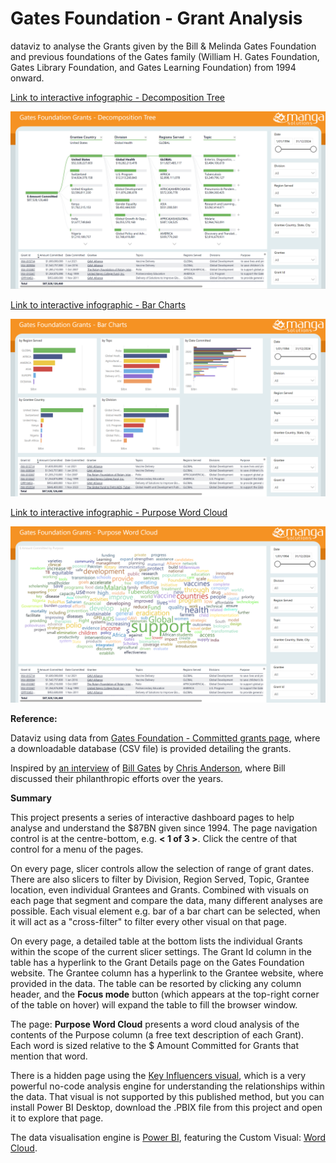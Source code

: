 # Gates Foundation - Grant Analysis
dataviz to analyse the Grants given by the Bill & Melinda Gates Foundation and previous foundations of the Gates family (William H. Gates Foundation, Gates Library Foundation, and Gates Learning Foundation) from 1994 onward.

[Link to interactive infographic - Decomposition Tree](https://app.powerbi.com/view?r=eyJrIjoiNTllMTliNjktNWVlYy00YTk5LWFhYjItMjUwYzMxZjQwY2Y2IiwidCI6ImRjMWYwNGY1LWMxZTUtNDQyOS1hODEyLTU3OTNiZTQ1YmY5ZCIsImMiOjEwfQ%3D%3D&pageName=ReportSection874449a5dc80e84560dc)

[![Click to view and interact with the report](https://github.com/Mike-Honey/gates/raw/main/BMGF-Grants-Decomposition-Tree.png)](https://app.powerbi.com/view?r=eyJrIjoiNTllMTliNjktNWVlYy00YTk5LWFhYjItMjUwYzMxZjQwY2Y2IiwidCI6ImRjMWYwNGY1LWMxZTUtNDQyOS1hODEyLTU3OTNiZTQ1YmY5ZCIsImMiOjEwfQ%3D%3D&pageName=ReportSection874449a5dc80e84560dc)

[Link to interactive infographic - Bar Charts](https://app.powerbi.com/view?r=eyJrIjoiNTllMTliNjktNWVlYy00YTk5LWFhYjItMjUwYzMxZjQwY2Y2IiwidCI6ImRjMWYwNGY1LWMxZTUtNDQyOS1hODEyLTU3OTNiZTQ1YmY5ZCIsImMiOjEwfQ%3D%3D&pageName=ReportSection0dd8b278a1c7c0addc64)

[![Click to view and interact with the report](https://github.com/Mike-Honey/gates/raw/main/BMGF-Grants-Bar-Charts.png)](https://app.powerbi.com/view?r=eyJrIjoiNTllMTliNjktNWVlYy00YTk5LWFhYjItMjUwYzMxZjQwY2Y2IiwidCI6ImRjMWYwNGY1LWMxZTUtNDQyOS1hODEyLTU3OTNiZTQ1YmY5ZCIsImMiOjEwfQ%3D%3D&pageName=ReportSection0dd8b278a1c7c0addc64)

[Link to interactive infographic - Purpose Word Cloud](https://app.powerbi.com/view?r=eyJrIjoiNTllMTliNjktNWVlYy00YTk5LWFhYjItMjUwYzMxZjQwY2Y2IiwidCI6ImRjMWYwNGY1LWMxZTUtNDQyOS1hODEyLTU3OTNiZTQ1YmY5ZCIsImMiOjEwfQ%3D%3D&pageName=ReportSection9b6c1d69de91c8ebbd58)

[![Click to view and interact with the report](https://github.com/Mike-Honey/gates/raw/main/BMGF-Grants-Purpose-Word-Cloud.png)](https://app.powerbi.com/view?r=eyJrIjoiNTllMTliNjktNWVlYy00YTk5LWFhYjItMjUwYzMxZjQwY2Y2IiwidCI6ImRjMWYwNGY1LWMxZTUtNDQyOS1hODEyLTU3OTNiZTQ1YmY5ZCIsImMiOjEwfQ%3D%3D&pageName=ReportSection9b6c1d69de91c8ebbd58)

**Reference:**

Dataviz using data from [Gates Foundation - Committed grants page]([https://ourworldindata.org/](https://www.gatesfoundation.org/about/committed-grants)), where a downloadable database (CSV file) is provided detailing the grants. 

Inspired by [an interview](https://www.linkedin.com/feed/update/urn:li:activity:7176602182513782784/) of [Bill Gates](https://www.linkedin.com/in/williamhgates/) by [Chris Anderson](https://www.linkedin.com/in/chris-anderson-3b2a05bb), where Bill discussed their philanthropic efforts over the years.

**Summary**

This project presents a series of interactive dashboard pages to help analyse and understand the $87BN given since 1994.  The page navigation control is at the centre-bottom, e.g. **< 1 of 3 >**. Click the centre of that control for a menu of the pages.

On every page, slicer controls allow the selection of range of grant dates.  There are also slicers to filter by Division, Region Served, Topic, Grantee location, even individual Grantees and Grants. Combined with visuals on each page that segment and compare the data, many different analyses are possible.  Each visual element e.g. bar of a bar chart can be selected, when it will act as a "cross-filter" to filter every other visual on that page.

On every page, a detailed table at the bottom lists the individual Grants within the scope of the current slicer settings. The Grant Id column in the table has a hyperlink to the Grant Details page on the Gates Foundation website. The Grantee column has a hyperlink to the Grantee website, where provided in the data. The table can be resorted by clicking any column header, and the **Focus mode** button (which appears at the top-right corner of the table on hover) will expand the table to fill the browser window.

The page: **Purpose Word Cloud** presents a word cloud analysis of the contents of the Purpose column (a free text description of each Grant). Each word is sized relative to the $ Amount Committed for Grants that mention that word.

There is a hidden page using the [Key Influencers visual](https://learn.microsoft.com/en-us/power-bi/visuals/power-bi-visualization-influencers?tabs=powerbi-desktop), which is a very powerful no-code analysis engine for understanding the relationships within the data. That visual is not supported by this published method, but you can install Power BI Desktop, download the .PBIX file from this project and open it to explore that page.

The data visualisation engine is [Power BI](https://powerbi.microsoft.com), featuring the Custom Visual:  [Word Cloud](https://appsource.microsoft.com/en-us/product/power-bi-visuals/WA104380752?tab=Overview). 
